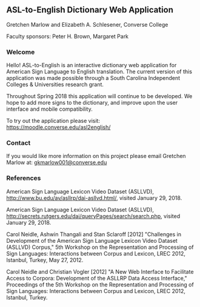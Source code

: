 ## ASL-to-English Dictionary Web Application

Gretchen Marlow and Elizabeth A. Schlesener, Converse College

Faculty sponsors: Peter H. Brown, Margaret Park

### Welcome

Hello! ASL-to-English is an interactive dictionary web application for 
American Sign Language to English translation. The current version of this
application was made possible through a South Carolina Independent 
Colleges & Universities research grant. 

Throughout Spring 2018 this application will continue to be developed.
We hope to add more signs to the dictionary, and improve upon the user interface and mobile compatibility.

To try out the application please visit:
https://moodle.converse.edu/asl2english/


### Contact

If you would like more information on this project 
please email Gretchen Marlow at: gkmarlow001@converse.edu


### References

American Sign Language Lexicon Video Dataset (ASLLVD),
http://www.bu.edu/av/asllrp/dai-asllvd.html/, visited January 29, 2018.

American Sign Language Lexicon Video Dataset (ASLLVD),
http://secrets.rutgers.edu/dai/queryPages/search/search.php, visited January 29, 2018.

Carol Neidle, Ashwin Thangali and Stan Sclaroff [2012] "Challenges in Development of the 
American Sign Language Lexicon Video Dataset (ASLLVD) Corpus," 5th Workshop on the Representation 
and Processing of Sign Languages: Interactions between Corpus and Lexicon, LREC 2012, Istanbul, Turkey, May 27, 2012.

Carol Neidle and Christian Vogler [2012] "A New Web Interface to Facilitate Access to Corpora: 
Development of the ASLLRP Data Access Interface," Proceedings of the 5th Workshop on the Representation 
and Processing of Sign Languages: Interactions between Corpus and Lexicon, LREC 2012, Istanbul, Turkey.
